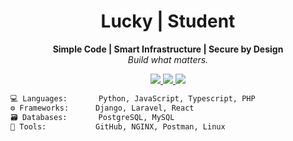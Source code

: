 <h1 align="center">Lucky | Student</h1>

<p align="center">
  <strong>Simple Code | Smart Infrastructure | Secure by Design</strong><br>
  <em>Build what matters.</em>
</p>

<p align="center">
  <a href="https://github.com/kyyxc">
    <img src="https://img.shields.io/github/followers/kyyxc?label=GitHub&style=for-the-badge&logo=github" />
  </a>
  <a href="https://instagram.com/kyyxc">
    <img src="https://img.shields.io/badge/Instagram-@kyyxc-E4405F?style=for-the-badge&logo=instagram&logoColor=white" />
  </a>
  <a href="mailto:luckykusdinarc@gmail.com">
    <img src="https://img.shields.io/badge/Email-Contact-red?style=for-the-badge&logo=gmail" />
  </a>
</p>


```txt
💻 Languages:       Python, JavaScript, Typescript, PHP
⚙️ Frameworks:      Django, Laravel, React
🗃️ Databases:       PostgreSQL, MySQL
🔧 Tools:           GitHub, NGINX, Postman, Linux
